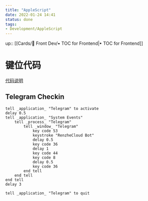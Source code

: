 ```yaml
---
title: "AppleScript"
date: 2022-01-24 14:41
status: done
tags:
- Development/AppleScript
---
```

up:: [[Cards/📲 Front Dev/• TOC for Frontend|• TOC for Frontend]]
# 键位代码
[代码说明](https://eastmanreference.com/complete-list-of-applescript-key-codes)

## Telegram Checkin

```AppleScript
tell _application_ "Telegram" to activate
delay 0.5
tell _application_ "System Events"
	tell _process_ "Telegram"
		tell _window_ "Telegram"
			key code 53
			keystroke "RenzheCloud Bot"
			delay 0.5
			key code 36
			delay 1
			key code 44
			key code 8
			delay 0.5
			key code 36
		end tell
	end tell
end tell
delay 3

tell _application_ "Telegram" to quit
```
